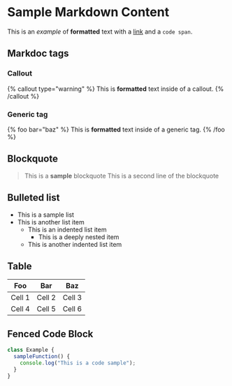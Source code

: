 # Sample Markdown Content

This is an *example* of **formatted** text with a [link](/doc) and a `code span`.

## Markdoc tags

### Callout

{% callout type="warning" %}
This is **formatted** text inside of a callout.
{% /callout %}

### Generic tag

{% foo bar="baz" %}
This is **formatted** text inside of a generic tag.
{% /foo %}

## Blockquote

> This is a **sample** blockquote
> This is a second line of the blockquote

## Bulleted list

* This is a sample list
* This is another list item
  * This is an indented list item
    * This is a deeply nested item
  * This is another indented list item

## Table

| Foo | Bar | Baz |
| --- | --- | --- |
| Cell 1 | Cell 2 | Cell 3 |
| Cell 4 | Cell 5 | Cell 6 |

## Fenced Code Block

```javascript
class Example {
  sampleFunction() {
    console.log("This is a code sample");
  }
}
```

